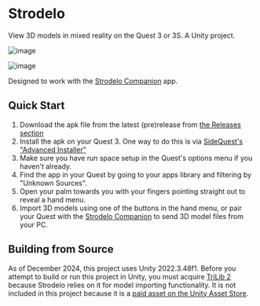 # Strodelo

View 3D models in mixed reality on the Quest 3 or 3S. A Unity project.

![image](https://github.com/user-attachments/assets/de59b4ef-9ce2-485e-a7e0-7f739f0143ab)

![image](https://github.com/user-attachments/assets/fe42af56-a526-4a30-bf9a-1253eee91888)


Designed to work with the [Strodelo Companion](https://github.com/jiink/StrodeloCompanion) app.

## Quick Start
1. Download the apk file from the latest (pre)release from [the Releases section](https://github.com/jiink/StrodeloViewer/releases/tag/prerelease)
2. Install the apk on your Quest 3. One way to do this is via [SideQuest's "Advanced Installer"](https://sidequestvr.com/setup-howto)
3. Make sure you have run space setup in the Quest's options menu if you haven't already. 
4. Find the app in your Quest by going to your apps library and filtering by "Unknown Sources".
5. Open your palm towards you with your fingers pointing straight out to reveal a hand menu.
6. Import 3D models using one of the buttons in the hand menu, or pair your Quest with the [Strodelo Companion](https://github.com/jiink/StrodeloCompanion) to send 3D model files from your PC.

## Building from Source
As of December 2024, this project uses Unity 2022.3.48f1. Before you attempt to build or run this project in Unity, you must acquire [TriLib 2](https://ricardoreis.net/trilib-2/) because Strodelo relies on it for model importing functionality. It is not included in this project because it is a [paid asset on the Unity Asset Store](https://assetstore.unity.com/packages/tools/modeling/trilib-2-model-loading-package-157548). 

